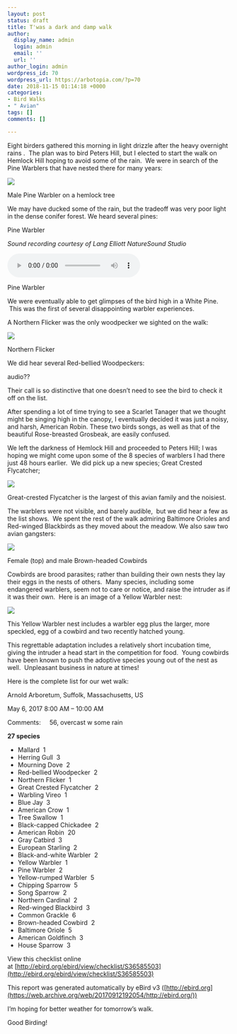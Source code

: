 ```yaml
---
layout: post
status: draft
title: T'was a dark and damp walk
author:
  display_name: admin
  login: admin
  email: ''
  url: ''
author_login: admin
wordpress_id: 70
wordpress_url: https://arbotopia.com/?p=70
date: 2018-11-15 01:14:18 +0000
categories:
- Bird Walks
- " Avian"
tags: []
comments: []

---
```

Eight birders gathered this morning in light drizzle after the heavy overnight rains .  The plan was to bird Peters Hill, but I elected to start the walk on Hemlock Hill hoping to avoid some of the rain.  We were in search of the Pine Warblers that have nested there for many years:

![](/images/2018/11/P1120488.jpg)

Male Pine Warbler on a hemlock tree

We may have ducked some of the rain, but the tradeoff was very poor light in the dense conifer forest. We heard several pines:

Pine Warbler

_Sound recording courtesy of Lang Elliott NatureSound Studio_

<audio controls src="/images/2018/11/3-21-Pine-Warbler.mp3"></audio><br />
<figcaption>Pine Warbler</figcaption>

We were eventually able to get glimpses of the bird high in a White Pine.  This was the first of several disappointing warbler experiences.

A Northern Flicker was the only woodpecker we sighted on the walk:

![](/images/2018/11/P1000139.jpg)

Northern Flicker

We did hear several Red-bellied Woodpeckers:

audio??

Their call is so distinctive that one doesn’t need to see the bird to check it off on the list.

After spending a lot of time trying to see a Scarlet Tanager that we thought might be singing high in the canopy, I eventually decided it was just a noisy, and harsh, American Robin. These two birds songs, as well as that of the beautiful Rose-breasted Grosbeak, are easily confused.

We left the darkness of Hemlock Hill and proceeded to Peters Hill; I was hoping we might come upon some of the 8 species of warblers I had there just 48 hours earlier.  We did pick up a new species; Great Crested Flycatcher;

![](/images/2018/11/P1050424.jpg)

Great-crested Flycatcher is the largest of this avian family and the noisiest.

The warblers were not visible, and barely audible,  but we did hear a few as the list shows.  We spent the rest of the walk admiring Baltimore Orioles and Red-winged Blackbirds as they moved about the meadow. We also saw two avian gangsters:

![](/images/2018/11/P1080358.jpg)

Female (top) and male Brown-headed Cowbirds

Cowbirds are brood parasites; rather than building their own nests they lay their eggs in the nests of others.  Many species, including some endangered warblers, seem not to care or notice, and raise the intruder as if it was their own.  Here is an image of a Yellow Warbler nest:

![](/images/2018/11/P1090613.jpg)

This Yellow Warbler nest includes a warbler egg plus the larger, more speckled, egg of a cowbird and two recently hatched young.

This regrettable adaptation includes a relatively short incubation time, giving the intruder a head start in the competition for food.  Young cowbirds have been known to push the adoptive species young out of the nest as well.  Unpleasant business in nature at times!

Here is the complete list for our wet walk:

Arnold Arboretum, Suffolk, Massachusetts, US

May 6, 2017 8:00 AM – 10:00 AM

Comments:     56, overcast w some rain

**27 species**

* Mallard  1
* Herring Gull  3
* Mourning Dove  2
* Red-bellied Woodpecker  2
* Northern Flicker  1
* Great Crested Flycatcher  2
* Warbling Vireo  1
* Blue Jay  3
* American Crow  1
* Tree Swallow  1
* Black-capped Chickadee  2
* American Robin  20
* Gray Catbird  3
* European Starling  2
* Black-and-white Warbler  2
* Yellow Warbler  1
* Pine Warbler  2
* Yellow-rumped Warbler  5
* Chipping Sparrow  5
* Song Sparrow  2
* Northern Cardinal  2
* Red-winged Blackbird  3
* Common Grackle  6
* Brown-headed Cowbird  2
* Baltimore Oriole  5
* American Goldfinch  3
* House Sparrow  3

View this checklist online at [http://ebird.org/ebird/view/checklist/S36585503](http://ebird.org/ebird/view/checklist/S36585503)

This report was generated automatically by eBird v3 ([http://ebird.org](https://web.archive.org/web/20170912192054/http://ebird.org/))

I’m hoping for better weather for tomorrow’s walk.

Good Birding!